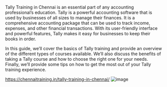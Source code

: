 Tally Training in Chennai  is an essential part of any accounting professional’s education. Tally is a powerful accounting software that is used by businesses of all sizes to manage their finances. It is a comprehensive accounting package that can be used to track income, expenses, and other financial transactions. With its user-friendly interface and powerful features, Tally makes it easy for businesses to keep their books in order.

In this guide, we’ll cover the basics of Tally training and provide an overview of the different types of courses available. We’ll also discuss the benefits of taking a Tally course and how to choose the right one for your needs. Finally, we’ll provide some tips on how to get the most out of your Tally training experience.

https://chennaitraining.in/tally-training-in-chennai/
![image](https://user-images.githubusercontent.com/110529239/230561121-72418e98-90db-4f1e-bbfc-40fe118e0cc3.png)
